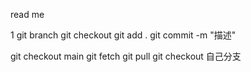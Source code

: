 read me

1
git  branch <newbranch>
git checkout <newbranch>
git add .
git commit -m "描述"

git checkout main
git fetch
git pull
git checkout 自己分支